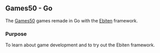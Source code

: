 ## Games50 - Go

The [Games50](https://github.com/games50) games remade in Go with the [Ebiten](https://github.com/hajimehoshi/ebiten) framework.

### Purpose

To learn about game development and to try out the Ebiten framework.